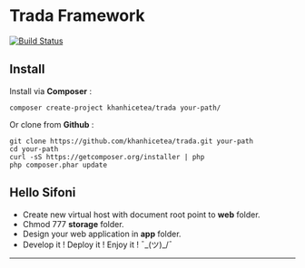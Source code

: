 # Trada Framework 

[![Build Status](https://travis-ci.org/khanhicetea/trada.svg?branch=master)](https://travis-ci.org/khanhicetea/trada)

## Install
Install via **Composer** :
```
composer create-project khanhicetea/trada your-path/
```

Or clone from **Github** :
```
git clone https://github.com/khanhicetea/trada.git your-path
cd your-path
curl -sS https://getcomposer.org/installer | php
php composer.phar update
```

## Hello Sifoni
- Create new virtual host with document root point to **web** folder.
- Chmod 777 **storage** folder.
- Design your web application in **app** folder.
- Develop it ! Deploy it ! Enjoy it ! ¯\_(ツ)_/¯

-------------------------------
